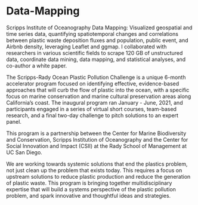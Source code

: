 # Data-Mapping
Scripps Institute of Oceanography Data Mapping: Visualized geospatial and time series data, quantifying spatiotemporal changes and correlations between plastic waste deposition fluxes and population, public event, and Airbnb density, leveraging Leaflet and ggmap. I collaborated with researchers in various scientific fields to scrape 120 GB of unstructured data, coordinate data mining, data mapping, and statistical analyses, and co-author a white paper.

The Scripps-Rady Ocean Plastic Pollution Challenge is a unique 6-month accelerator program focused on identifying effective, evidence-based approaches that will curb the flow of plastic into the ocean, with a specific focus on marine conservation and marine cultural preservation areas along California’s coast. The inaugural program ran January - June, 2021, and participants engaged in a series of virtual short courses, team-based research, and a final two-day challenge to pitch solutions to an expert panel.

This program is a partnership between the Center for Marine Biodiversity and Conservation, Scripps Institution of Oceanography and the Center for Social Innovation and Impact (CSII) at the Rady School of Management at UC San Diego.

We are working towards systemic solutions that end the plastics problem, not just clean up the problem that exists today. This requires a focus on upstream solutions to reduce plastic production and reduce the generation of plastic waste. This program is bringing together multidisciplinary expertise that will build a systems perspective of the plastic pollution problem, and spark innovative and thoughtful ideas and strategies.
